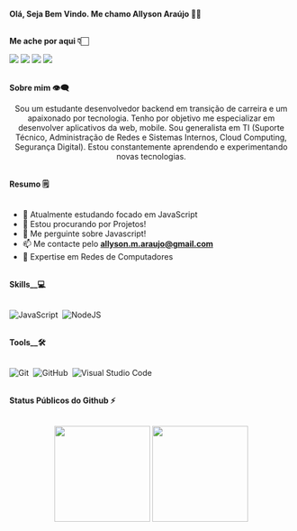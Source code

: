 <summary><b>
<p> Olá, Seja Bem Vindo. Me chamo Allyson Araújo 🖖🏻 </p>
 </b></summary>
<br>

<summary><b> Me ache por aqui 👇🏻 </b></summary>

[<img src="https://img.shields.io/badge/linkedin-%230077B5.svg?&style=for-the-badge&logo=linkedin&logoColor=white" />](https://www.linkedin.com/in/allysonmaraujo/)
[<img src = "https://img.shields.io/badge/instagram-%23E4405F.svg?&style=for-the-badge&logo=instagram&logoColor=white">](https://www.instagram.com/allyson.m.araujo/)
[<img src="https://img.shields.io/badge/gmail-D14836?&style=for-the-badge&logo=gmail&logoColor=white&link=mailto:allyson.m.araujo@gmail.com">](mailto:allyson.m.araujo@gmail.com)
<a href="https://discord.gg/allyson.m.araujo" target="_blank"><img src="https://img.shields.io/badge/Discord-7289DA?style=for-the-badge&logo=discord&logoColor=white" target="_blank"></a>
<br>
<br>
<summary><b>Sobre mim 👁‍🗨 </b></summary>

<p align="center">
Sou um estudante desenvolvedor backend em transição de carreira e um apaixonado por tecnologia. Tenho por objetivo me especializar em desenvolver aplicativos da web, mobile. Sou generalista em TI (Suporte Técnico, Administração de Redes e Sistemas Internos, Cloud Computing, Segurança Digital). Estou constantemente aprendendo e experimentando novas tecnologias. 
</p>

<br>

<summary><b>Resumo 🗒 </b></summary>
<br>

- 🌱 Atualmente estudando focado em JavaScript
- 🤔 Estou procurando por Projetos!
- 💬 Me perguinte sobre Javascript!
- 📫 Me contacte pelo **allyson.m.araujo@gmail.com**
- 🧠 Expertise em Redes de Computadores 

<br>

<summary><b>Skills__💻</b></summary>
<br>

![JavaScript](https://img.shields.io/badge/Javascript-F7DF1E.svg?style=for-the-badge&logo=javascript&logoColor=black)&nbsp;
![NodeJS](https://img.shields.io/badge/node.js-6DA55F?style=for-the-badge&logo=node.js&logoColor=white)&nbsp;
<br>
<br>
<summary><b>Tools__🛠</b></summary>
<br>

![Git](https://img.shields.io/badge/-git-red?style=for-the-badge&logo=Git&logoColor=white)&nbsp;
![GitHub](https://img.shields.io/badge/-GitHub-181717?style=for-the-badge&logo=github)&nbsp;
![Visual Studio Code](https://img.shields.io/badge/-VSCODE-007ACC?style=for-the-badge&&logo=visual-studio-code&logoColor=white)&nbsp;
<br>
<br>
<summary><b>Status Públicos do Github ⚡</b></summary>
<br>
<p align="center">
<img height="170em" src="https://github-readme-stats-vert-three-11.vercel.app/api?username=allysonmaraujo&show_icons=true&theme=radical&hide"/>
<img height="170em" src="https://github-readme-stats-vert-three-11.vercel.app/api/top-langs/?username=allysonmaraujo&layout=compact&langs_count=6&theme=radical&hide"/>
</p>
